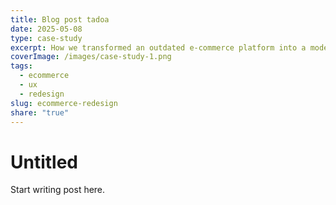 ```yaml
---
title: Blog post tadoa
date: 2025-05-08
type: case-study
excerpt: How we transformed an outdated e-commerce platform into a modern shopping experience.
coverImage: /images/case-study-1.png
tags:
  - ecommerce
  - ux
  - redesign
slug: ecommerce-redesign
share: "true"
---
```


  

# Untitled
Start writing post here.